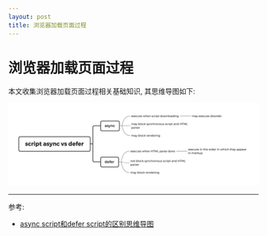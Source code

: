 ```yaml
---
layout: post
title: 浏览器加载页面过程
---
```


# 浏览器加载页面过程
本文收集浏览器加载页面过程相关基础知识, 其思维导图如下:

![async script和defer script的区别](https://github.com/jituanlin/public-docs/blob/master/public-mindmaps/script%20async%20vs%20defer.png?raw=true)


---
参考:
- [async script和defer script的区别思维导图](https://github.com/jituanlin/public-docs/blob/master/public-mindmaps/script%20async%20vs%20defer.xmind)

